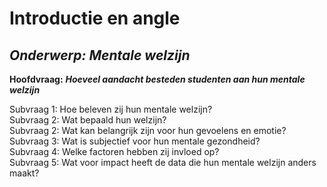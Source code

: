 # Introductie en angle

## _**Onderwerp: Mentale welzijn**_

**Hoofdvraag:** _**Hoeveel aandacht besteden studenten aan hun mentale welzijn**_ 

Subvraag 1: Hoe beleven zij hun mentale welzijn?  
Subvraag 2: Wat bepaald hun welzijn?  
Subvraag 2: Wat kan belangrijk zijn voor hun gevoelens en emotie?  
Subvraag 3: Wat is subjectief voor hun mentale gezondheid?  
Subvraag 4: Welke factoren hebben zij invloed op?  
Subvraag 5: Wat voor impact heeft de data die hun mentale welzijn anders maakt?

